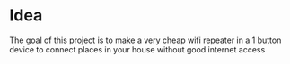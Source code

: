 # Idea
The goal of this project is to make a very cheap wifi repeater in a 1 button device to connect places in your house without good internet access